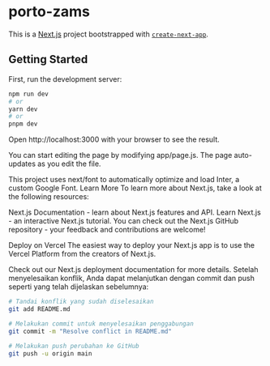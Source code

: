 # porto-zams

This is a [Next.js](https://nextjs.org/) project bootstrapped with [`create-next-app`](https://github.com/vercel/next.js/tree/canary/packages/create-next-app).

## Getting Started

First, run the development server:

```bash
npm run dev
# or
yarn dev
# or
pnpm dev
```

Open http://localhost:3000 with your browser to see the result.

You can start editing the page by modifying app/page.js. The page auto-updates as you edit the file.

This project uses next/font to automatically optimize and load Inter, a custom Google Font.
Learn More
To learn more about Next.js, take a look at the following resources:

Next.js Documentation - learn about Next.js features and API.
Learn Next.js - an interactive Next.js tutorial.
You can check out the Next.js GitHub repository - your feedback and contributions are welcome!

Deploy on Vercel
The easiest way to deploy your Next.js app is to use the Vercel Platform from the creators of Next.js.

Check out our Next.js deployment documentation for more details.
Setelah menyelesaikan konflik, Anda dapat melanjutkan dengan commit dan push seperti yang telah dijelaskan sebelumnya:

```bash
# Tandai konflik yang sudah diselesaikan
git add README.md

# Melakukan commit untuk menyelesaikan penggabungan
git commit -m "Resolve conflict in README.md"

# Melakukan push perubahan ke GitHub
git push -u origin main
```
